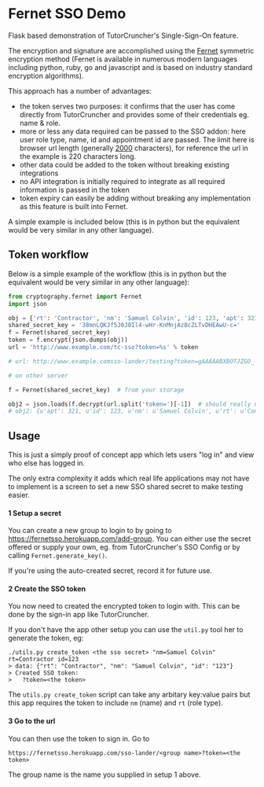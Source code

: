 # Fernet SSO Demo

Flask based demonstration of TutorCruncher's Single-Sign-On feature.

The encryption and signature are accomplished using the [Fernet](https://github.com/fernet) symmetric encryption 
method (Fernet is available in numerous modern languages including python, ruby, go and javascript and 
is based on industry standard encryption algorithms).

This approach has a number of advantages:
* the token serves two purposes: it confirms that the user has come directly from TutorCruncher and provides some of their credentials eg. name & role.
* more or less any data required can be passed to the SSO addon: here user role type, name, id and appointment id are passed. The limit here is browser url length (generally [2000](http://stackoverflow.com/questions/417142/what-is-the-maximum-length-of-a-url-in-different-browsers) characters), for reference the url in the example is 220 characters long.
* other data could be added to the token without breaking existing integrations
* no API integration is initially required to integrate as all required information is passed in the token
* token expiry can easily be adding without breaking any implementation as this feature is built into Fernet. 

A simple example is included below (this is in python but the equivalent would be very similar in any other language).

## Token workflow

Below is a simple example of the workflow (this is in python but the equivalent would be 
very similar in any other language):

```python
from cryptography.fernet import Fernet
import json

obj = {'rt': 'Contractor', 'nm': 'Samuel Colvin', 'id': 123, 'apt': 321}
shared_secret_key = '38mnLQKJf5J0J0Il4-wHr-KnMnjAz8cZLTvDHEAwU-c='
f = Fernet(shared_secret_key)
token = f.encrypt(json.dumps(obj))
url = 'http://www.example.com/tc-sso?token=%s' % token

# url: http://www.example.comsso-lander/testing?token=gAAAAABXBOTJZGO_-1ORdEHFSktCrUXVNNgMEIjc6IrlDyjjPzPAkn36S2-4-fKG1eFT1DlGUjAgTD3SLsO1XCgh-6MIj0x0bTYuXtrRKvu1Y6XPY8QDXWAm5B9Qr8NoThnhUZ3P36vBisUvusQaz8xQSqy26dU5rrMZ3X9YR6hdiuV-VUqM1Qw=

# on other server

f = Fernet(shared_secret_key)  # from your storage

obj2 = json.loads(f.decrypt(url.split('token=')[-1])  # should really use a proper url parser
# obj2: {u'apt': 321, u'id': 123, u'nm': u'Samuel Colvin', u'rt': u'Contractor'}
```

## Usage

This is just a simply proof of concept app which lets users "log in" and view who else has logged in.

The only extra complexity it adds which real life applications may not have to implement is a screen to set a 
new SSO shared secret to make testing easier.

#### 1 Setup a secret

You can create a new group to login to by going to https://fernetsso.herokuapp.com/add-group. You can either
use the secret offered or supply your own, eg. from TutorCruncher's SSO Config or by calling `Fernet.generate_key()`.

If you're using the auto-created secret, record it for future use.

#### 2 Create the SSO token

You now need to created the encrypted token to login with. This can be done by the sign-in app like TutorCruncher.
 
If you don't have the app other setup you can use the `util.py` tool her to generate the token, eg:

```shell
./utils.py create_token <the sso secret> "nm=Samuel Colvin" rt=Contractor id=123
> data: {"rt": "Contractor", "nm": "Samuel Colvin", "id": "123"}
> Created SSO token:
>   ?token=<the token>
```

The `utils.py create_token` script can take any arbitary key:value pairs but this app requires the token to include
`nm` (name) and `rt` (role type).

#### 3 Go to the url

You can then use the token to sign in. Go to 

```
https://fernetsso.herokuapp.com/sso-lander/<group name>?token=<the token>
```

The group name is the name you supplied in setup 1 above.
